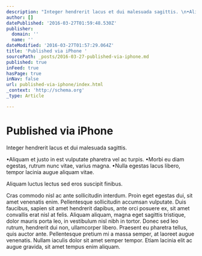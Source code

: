```yaml
---
description: "Integer hendrerit lacus et dui malesuada sagittis. \n•Aliquam et justo in est vulputate pharetra vel ac turpis. \n•Morbi eu diam egestas, rutrum nunc vitae, variu"
author: []
datePublished: '2016-03-27T01:59:48.530Z'
publisher:
  domain: ''
  name: ''
dateModified: '2016-03-27T01:57:29.064Z'
title: 'Published via iPhone '
sourcePath: _posts/2016-03-27-published-via-iphone.md
published: true
inFeed: true
hasPage: true
inNav: false
url: published-via-iphone/index.html
_context: 'http://schema.org'
_type: Article

---
```

# Published via iPhone 

Integer hendrerit lacus et dui malesuada sagittis. 

•Aliquam et justo in est vulputate pharetra vel ac turpis. 
•Morbi eu diam egestas, rutrum nunc vitae, varius magna.
•Nulla egestas lacus libero, tempor lacinia augue aliquam vitae. 

Aliquam luctus lectus sed eros suscipit finibus. 

Cras commodo nisl ac ante sollicitudin interdum. Proin eget egestas dui, sit amet venenatis enim. Pellentesque sollicitudin accumsan vulputate. Duis faucibus, sapien sit amet hendrerit dapibus, ante orci posuere ex, sit amet convallis erat nisl at felis. Aliquam aliquam, magna eget sagittis tristique, dolor mauris porta leo, in vestibulum nisl nibh in tortor. Donec sed leo rutrum, hendrerit dui non, ullamcorper libero. Praesent eu pharetra tellus, quis auctor ante. Pellentesque pretium mi a massa semper, at laoreet augue venenatis. Nullam iaculis dolor sit amet semper tempor. Etiam lacinia elit ac augue gravida, sit amet tempus enim aliquam.